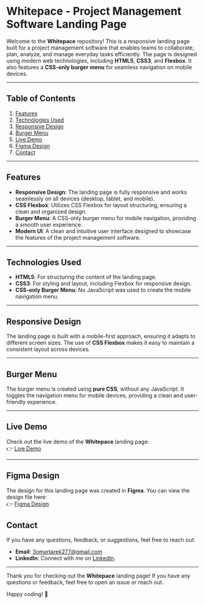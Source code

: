 # Whitepace - Project Management Software Landing Page 

Welcome to the **Whitepace** repository! This is a responsive landing page built for a project management software that enables teams to collaborate, plan, analyze, and manage everyday tasks efficiently. The page is designed using modern web technologies, including **HTML5**, **CSS3**, and **Flexbox**. It also features a **CSS-only burger menu** for seamless navigation on mobile devices.

---

## Table of Contents
1. [Features](#features)
2. [Technologies Used](#technologies-used)
3. [Responsive Design](#responsive-design)
4. [Burger Menu](#burger-menu)
5. [Live Demo](#live-demo)
6. [Figma Design](#figma-design)
7. [Contact](#contact)

---

## Features
- **Responsive Design**: The landing page is fully responsive and works seamlessly on all devices (desktop, tablet, and mobile).
- **CSS Flexbox**: Utilizes CSS Flexbox for layout structuring, ensuring a clean and organized design.
- **Burger Menu**: A CSS-only burger menu for mobile navigation, providing a smooth user experience.
- **Modern UI**: A clean and intuitive user interface designed to showcase the features of the project management software.

---

## Technologies Used
- **HTML5**: For structuring the content of the landing page.
- **CSS3**: For styling and layout, including Flexbox for responsive design.
- **CSS-only Burger Menu**: No JavaScript was used to create the mobile navigation menu.

---

## Responsive Design
The landing page is built with a mobile-first approach, ensuring it adapts to different screen sizes. The use of **CSS Flexbox** makes it easy to maintain a consistent layout across devices.

---

## Burger Menu
The burger menu is created using **pure CSS**, without any JavaScript. It toggles the navigation menu for mobile devices, providing a clean and user-friendly experience.

---

## Live Demo
Check out the live demo of the **Whitepace** landing page:  
👉 [Live Demo](https://whitepace-project.netlify.app)

---

## Figma Design
The design for this landing page was created in **Figma**. You can view the design file here:  
👉 [Figma Design](https://www.figma.com/design/DdyLoZiFom2I4Zodn19oXl/Whitepace---SaaS-Landing-Page-(Community)?node-id=9-100&t=skZEo93ymDjLIalh-0)

## Contact
If you have any questions, feedback, or suggestions, feel free to reach out:

- **Email**: 3omartarek277@gmail.com
- **LinkedIn**: Connect with me on  [LinkedIn](https://linkedin.com/in/omartarekll).

---

Thank you for checking out the **Whitepace** landing page! If you have any questions or feedback, feel free to open an issue or reach out.

Happy coding! 🚀
